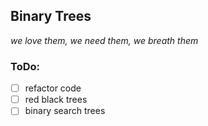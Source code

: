 ## Binary Trees
_we love them, we need them, we breath them_

### ToDo:
- [ ] refactor code
- [ ] red black trees
- [ ] binary search trees